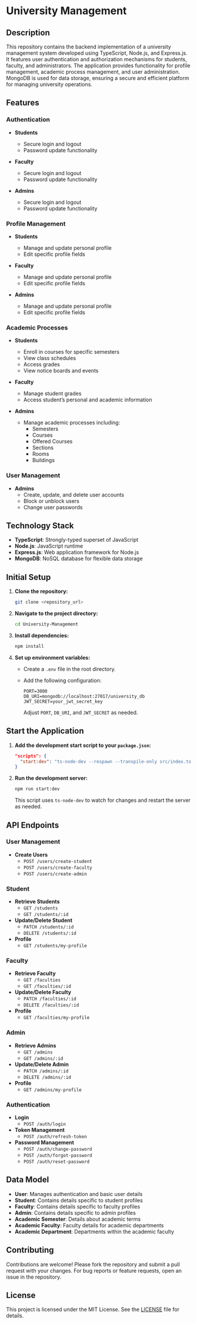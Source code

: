 # University Management

## Description

This repository contains the backend implementation of a university management system developed using TypeScript, Node.js, and Express.js. It features user authentication and authorization mechanisms for students, faculty, and administrators. The application provides functionality for profile management, academic process management, and user administration. MongoDB is used for data storage, ensuring a secure and efficient platform for managing university operations.

## Features

### Authentication

- **Students**
  - Secure login and logout
  - Password update functionality

- **Faculty**
  - Secure login and logout
  - Password update functionality

- **Admins**
  - Secure login and logout
  - Password update functionality

### Profile Management

- **Students**
  - Manage and update personal profile
  - Edit specific profile fields

- **Faculty**
  - Manage and update personal profile
  - Edit specific profile fields

- **Admins**
  - Manage and update personal profile
  - Edit specific profile fields

### Academic Processes

- **Students**
  - Enroll in courses for specific semesters
  - View class schedules
  - Access grades
  - View notice boards and events

- **Faculty**
  - Manage student grades
  - Access student’s personal and academic information

- **Admins**
  - Manage academic processes including:
    - Semesters
    - Courses
    - Offered Courses
    - Sections
    - Rooms
    - Buildings

### User Management

- **Admins**
  - Create, update, and delete user accounts
  - Block or unblock users
  - Change user passwords

## Technology Stack

- **TypeScript**: Strongly-typed superset of JavaScript
- **Node.js**: JavaScript runtime
- **Express.js**: Web application framework for Node.js
- **MongoDB**: NoSQL database for flexible data storage

## Initial Setup

1. **Clone the repository:**

   ```bash
   git clone <repository_url>
   ```

2. **Navigate to the project directory:**

   ```bash
   cd University-Management
   ```

3. **Install dependencies:**

   ```bash
   npm install
   ```

4. **Set up environment variables:**
   - Create a `.env` file in the root directory.
   - Add the following configuration:

     ```env
     PORT=3000
     DB_URI=mongodb://localhost:27017/university_db
     JWT_SECRET=your_jwt_secret_key
     ```

     Adjust `PORT`, `DB_URI`, and `JWT_SECRET` as needed.

## Start the Application

1. **Add the development start script to your `package.json`:**

   ```json
   "scripts": {
     "start:dev": "ts-node-dev --respawn --transpile-only src/index.ts"
   }
   ```

2. **Run the development server:**

   ```bash
   npm run start:dev
   ```

   This script uses `ts-node-dev` to watch for changes and restart the server as needed.

## API Endpoints

### User Management

- **Create Users**
  - `POST /users/create-student`
  - `POST /users/create-faculty`
  - `POST /users/create-admin`

### Student

- **Retrieve Students**
  - `GET /students`
  - `GET /students/:id`
- **Update/Delete Student**
  - `PATCH /students/:id`
  - `DELETE /students/:id`
- **Profile**
  - `GET /students/my-profile`

### Faculty

- **Retrieve Faculty**
  - `GET /faculties`
  - `GET /faculties/:id`
- **Update/Delete Faculty**
  - `PATCH /faculties/:id`
  - `DELETE /faculties/:id`
- **Profile**
  - `GET /faculties/my-profile`

### Admin

- **Retrieve Admins**
  - `GET /admins`
  - `GET /admins/:id`
- **Update/Delete Admin**
  - `PATCH /admins/:id`
  - `DELETE /admins/:id`
- **Profile**
  - `GET /admins/my-profile`

### Authentication

- **Login**
  - `POST /auth/login`
- **Token Management**
  - `POST /auth/refresh-token`
- **Password Management**
  - `POST /auth/change-password`
  - `POST /auth/forgot-password`
  - `POST /auth/reset-password`

## Data Model

- **User**: Manages authentication and basic user details
- **Student**: Contains details specific to student profiles
- **Faculty**: Contains details specific to faculty profiles
- **Admin**: Contains details specific to admin profiles
- **Academic Semester**: Details about academic terms
- **Academic Faculty**: Faculty details for academic departments
- **Academic Department**: Departments within the academic faculty

## Contributing

Contributions are welcome! Please fork the repository and submit a pull request with your changes. For bug reports or feature requests, open an issue in the repository.

## License

This project is licensed under the MIT License. See the [LICENSE](LICENSE) file for details.

